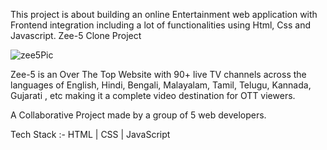 This project is about building an online Entertainment web application with Frontend integration including a lot of functionalities using Html, Css and Javascript.
Zee-5 Clone Project

![zee5Pic](https://user-images.githubusercontent.com/102938700/191064022-314bb988-970e-4c1d-911f-092926dbf27d.png)

 Zee-5 is an Over The Top Website with 90+ live TV channels across the languages of English, Hindi, Bengali, Malayalam, Tamil, Telugu, Kannada, Gujarati , etc making it a complete video destination for OTT viewers.
 
A Collaborative Project made by a group of 5 web developers.

Tech Stack :- HTML | CSS | JavaScript


